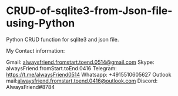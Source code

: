 # CRUD-of-sqlite3-from-Json-file-using-Python
Python CRUD function for sqlite3 and json file.


My Contact information:

Gmail: alwaysfriend.fromstart.toend.0514@gmail.com
Skype: alwaysFriend.fromStart.toEnd.0416
Telegram: https://t.me/alwaysFriend0514
Whatsapp: +4915510605627
Outlook mail:alwaysfriend.fromstart.toend.0416@outlook.com
Discord: AlwaysFriend#8784
